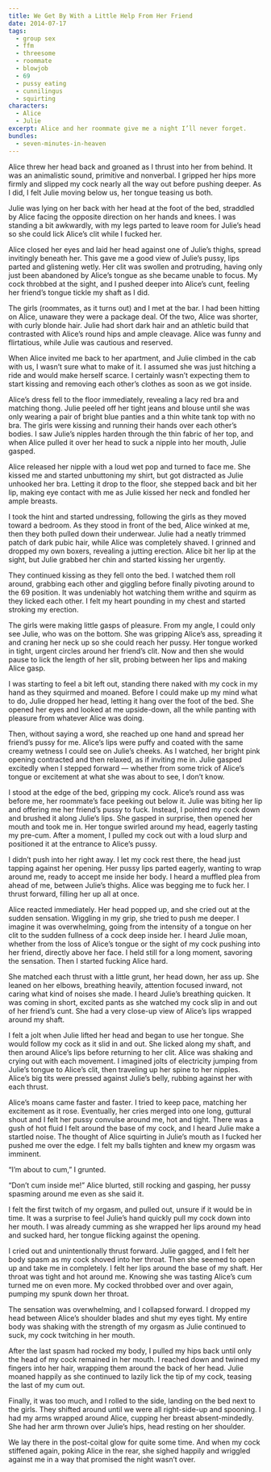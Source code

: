 ```yaml
---
title: We Get By With a Little Help From Her Friend
date: 2014-07-17
tags:
  - group sex
  - ffm
  - threesome
  - roommate
  - blowjob
  - 69
  - pussy eating
  - cunnilingus
  - squirting
characters:
  - Alice
  - Julie
excerpt: Alice and her roommate give me a night I’ll never forget.
bundles:
  - seven-minutes-in-heaven
---
```


Alice threw her head back and groaned as I thrust into her from behind. It was an animalistic sound, primitive and nonverbal. I gripped her hips more firmly and slipped my cock nearly all the way out before pushing deeper. As I did, I felt Julie moving below us, her tongue teasing us both.

Julie was lying on her back with her head at the foot of the bed, straddled by Alice facing the opposite direction on her hands and knees. I was standing a bit awkwardly, with my legs parted to leave room for Julie’s head so she could lick Alice’s clit while I fucked her.

Alice closed her eyes and laid her head against one of Julie’s thighs, spread invitingly beneath her. This gave me a good view of Julie’s pussy, lips parted and glistening wetly. Her clit was swollen and protruding, having only just been abandoned by Alice’s tongue as she became unable to focus. My cock throbbed at the sight, and I pushed deeper into Alice’s cunt, feeling her friend’s tongue tickle my shaft as I did.

The girls (roommates, as it turns out) and I met at the bar. I had been hitting on Alice, unaware they were a package deal. Of the two, Alice was shorter, with curly blonde hair. Julie had short dark hair and an athletic build that contrasted with Alice’s round hips and ample cleavage. Alice was funny and flirtatious, while Julie was cautious and reserved.

When Alice invited me back to her apartment, and Julie climbed in the cab with us, I wasn’t sure what to make of it. I assumed she was just hitching a ride and would make herself scarce. I certainly wasn’t expecting them to start kissing and removing each other’s clothes as soon as we got inside.

Alice’s dress fell to the floor immediately, revealing a lacy red bra and matching thong. Julie peeled off her tight jeans and blouse until she was only wearing a pair of bright blue panties and a thin white tank top with no bra. The girls were kissing and running their hands over each other’s bodies. I saw Julie’s nipples harden through the thin fabric of her top, and when Alice pulled it over her head to suck a nipple into her mouth, Julie gasped.

Alice released her nipple with a loud wet pop and turned to face me. She kissed me and started unbuttoning my shirt, but got distracted as Julie unhooked her bra. Letting it drop to the floor, she stepped back and bit her lip, making eye contact with me as Julie kissed her neck and fondled her ample breasts.

I took the hint and started undressing, following the girls as they moved toward a bedroom. As they stood in front of the bed, Alice winked at me, then they both pulled down their underwear. Julie had a neatly trimmed patch of dark pubic hair, while Alice was completely shaved. I grinned and dropped my own boxers, revealing a jutting erection. Alice bit her lip at the sight, but Julie grabbed her chin and started kissing her urgently.

They continued kissing as they fell onto the bed. I watched them roll around, grabbing each other and giggling before finally pivoting around to the 69 position. It was undeniably hot watching them writhe and squirm as they licked each other. I felt my heart pounding in my chest and started stroking my erection.

The girls were making little gasps of pleasure. From my angle, I could only see Julie, who was on the bottom. She was gripping Alice’s ass, spreading it and craning her neck up so she could reach her pussy. Her tongue worked in tight, urgent circles around her friend’s clit. Now and then she would pause to lick the length of her slit, probing between her lips and making Alice gasp.

I was starting to feel a bit left out, standing there naked with my cock in my hand as they squirmed and moaned. Before I could make up my mind what to do, Julie dropped her head, letting it hang over the foot of the bed. She opened her eyes and looked at me upside-down, all the while panting with pleasure from whatever Alice was doing.

Then, without saying a word, she reached up one hand and spread her friend’s pussy for me. Alice’s lips were puffy and coated with the same creamy wetness I could see on Julie’s cheeks. As I watched, her bright pink opening contracted and then relaxed, as if inviting me in. Julie gasped excitedly when I stepped forward — whether from some trick of Alice’s tongue or excitement at what she was about to see, I don’t know.

I stood at the edge of the bed, gripping my cock. Alice’s round ass was before me, her roommate’s face peeking out below it. Julie was biting her lip and offering me her friend’s pussy to fuck. Instead, I pointed my cock down and brushed it along Julie’s lips. She gasped in surprise, then opened her mouth and took me in. Her tongue swirled around my head, eagerly tasting my pre-cum. After a moment, I pulled my cock out with a loud slurp and positioned it at the entrance to Alice’s pussy.

I didn’t push into her right away. I let my cock rest there, the head just tapping against her opening. Her pussy lips parted eagerly, wanting to wrap around me, ready to accept me inside her body. I heard a muffled plea from ahead of me, between Julie’s thighs. Alice was begging me to fuck her. I thrust forward, filling her up all at once.

Alice reacted immediately. Her head popped up, and she cried out at the sudden sensation. Wiggling in my grip, she tried to push me deeper. I imagine it was overwhelming, going from the intensity of a tongue on her clit to the sudden fullness of a cock deep inside her. I heard Julie moan, whether from the loss of Alice’s tongue or the sight of my cock pushing into her friend, directly above her face. I held still for a long moment, savoring the sensation. Then I started fucking Alice hard.

She matched each thrust with a little grunt, her head down, her ass up. She leaned on her elbows, breathing heavily, attention focused inward, not caring what kind of noises she made. I heard Julie’s breathing quicken. It was coming in short, excited pants as she watched my cock slip in and out of her friend’s cunt. She had a very close-up view of Alice’s lips wrapped around my shaft.

I felt a jolt when Julie lifted her head and began to use her tongue. She would follow my cock as it slid in and out. She licked along my shaft, and then around Alice’s lips before returning to her clit. Alice was shaking and crying out with each movement. I imagined jolts of electricity jumping from Julie’s tongue to Alice’s clit, then traveling up her spine to her nipples. Alice’s big tits were pressed against Julie’s belly, rubbing against her with each thrust.

Alice’s moans came faster and faster. I tried to keep pace, matching her excitement as it rose. Eventually, her cries merged into one long, guttural shout and I felt her pussy convulse around me, hot and tight. There was a gush of hot fluid I felt around the base of my cock, and I heard Julie make a startled noise. The thought of Alice squirting in Julie’s mouth as I fucked her pushed me over the edge. I felt my balls tighten and knew my orgasm was imminent.

“I’m about to cum,” I grunted.

“Don’t cum inside me!” Alice blurted, still rocking and gasping, her pussy spasming around me even as she said it.

I felt the first twitch of my orgasm, and pulled out, unsure if it would be in time. It was a surprise to feel Julie’s hand quickly pull my cock down into her mouth. I was already cumming as she wrapped her lips around my head and sucked hard, her tongue flicking against the opening.

I cried out and unintentionally thrust forward. Julie gagged, and I felt her body spasm as my cock shoved into her throat. Then she seemed to open up and take me in completely. I felt her lips around the base of my shaft. Her throat was tight and hot around me. Knowing she was tasting Alice’s cum turned me on even more. My cocked throbbed over and over again, pumping my spunk down her throat.

The sensation was overwhelming, and I collapsed forward. I dropped my head between Alice’s shoulder blades and shut my eyes tight. My entire body was shaking with the strength of my orgasm as Julie continued to suck, my cock twitching in her mouth.

After the last spasm had rocked my body, I pulled my hips back until only the head of my cock remained in her mouth. I reached down and twined my fingers into her hair, wrapping them around the back of her head. Julie moaned happily as she continued to lazily lick the tip of my cock, teasing the last of my cum out.

Finally, it was too much, and I rolled to the side, landing on the bed next to the girls. They shifted around until we were all right-side-up and spooning. I had my arms wrapped around Alice, cupping her breast absent-mindedly. She had her arm thrown over Julie’s hips, head resting on her shoulder.

We lay there in the post-coital glow for quite some time. And when my cock stiffened again, poking Alice in the rear, she sighed happily and wriggled against me in a way that promised the night wasn’t over.
